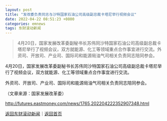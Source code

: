 ```yaml
---
layout: post
title: "发改委负责同志与沙特国家石油公司高级副总裁卡塔尼举行视频会议"
date: 2022-04-22 08:51:23 +0800
categories: emnews
tags: 东财滚动新闻
---
```

> 4月20日，国家发展改革委副秘书长苏伟同沙特国家石油公司高级副总裁卡塔尼举行了视频会议，双方就能源、化工等领域重点合作事宜进行交流。外资司、开放司、产业司、国际司和能源局油气司相关负责同志陪同参会。

<p>4月20日，国家发展改革委副秘书长苏伟同沙特国家石油公司高级副总裁卡塔尼举行了视频会议，双方就能源、化工等领域重点合作事宜进行交流。</p>
 <p>外资司、开放司、产业司、国际司和能源局油气司相关负责同志陪同参会。</p><p class="em_media">（文章来源：国家发展改革委）</p>

<http://futures.eastmoney.com/news/1765,202204222352907348.html>

[返回东财滚动新闻](//finews.withounder.com/emnews/)｜[返回首页](//finews.withounder.com/)